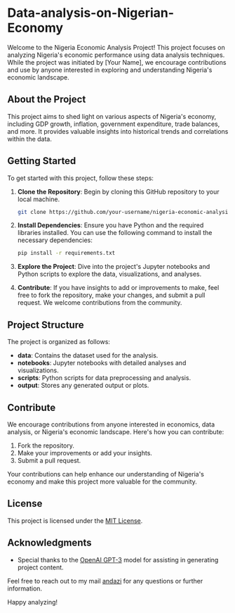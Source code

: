 # Data-analysis-on-Nigerian-Economy

Welcome to the Nigeria Economic Analysis Project! This project focuses on analyzing Nigeria's economic performance using data analysis techniques. While the project was initiated by [Your Name], we encourage contributions and use by anyone interested in exploring and understanding Nigeria's economic landscape.

## About the Project

This project aims to shed light on various aspects of Nigeria's economy, including GDP growth, inflation, government expenditure, trade balances, and more. It provides valuable insights into historical trends and correlations within the data.

## Getting Started

To get started with this project, follow these steps:

1. **Clone the Repository**: Begin by cloning this GitHub repository to your local machine.

   ```bash
   git clone https://github.com/your-username/nigeria-economic-analysis.git
   ```

2. **Install Dependencies**: Ensure you have Python and the required libraries installed. You can use the following command to install the necessary dependencies:

   ```bash
   pip install -r requirements.txt
   ```

3. **Explore the Project**: Dive into the project's Jupyter notebooks and Python scripts to explore the data, visualizations, and analyses.

4. **Contribute**: If you have insights to add or improvements to make, feel free to fork the repository, make your changes, and submit a pull request. We welcome contributions from the community.

## Project Structure

The project is organized as follows:

- **data**: Contains the dataset used for the analysis.
- **notebooks**: Jupyter notebooks with detailed analyses and visualizations.
- **scripts**: Python scripts for data preprocessing and analysis.
- **output**: Stores any generated output or plots.

## Contribute

We encourage contributions from anyone interested in economics, data analysis, or Nigeria's economic landscape. Here's how you can contribute:

1. Fork the repository.
2. Make your improvements or add your insights.
3. Submit a pull request.

Your contributions can help enhance our understanding of Nigeria's economy and make this project more valuable for the community.

## License

This project is licensed under the [MIT License](LICENSE).

## Acknowledgments

- Special thanks to the [OpenAI GPT-3](https://openai.com) model for assisting in generating project content.

Feel free to reach out to my mail [andazi](andaziboboye@gmail.com) for any questions or further information.

Happy analyzing!

